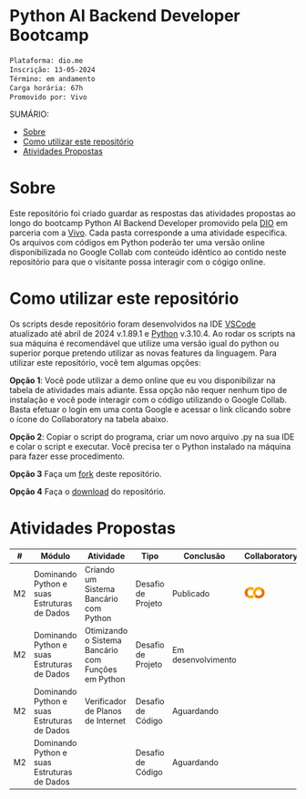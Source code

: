 <h1>Python AI Backend Developer Bootcamp</h1>

```
Plataforma: dio.me
Inscrição: 13-05-2024
Término: em andamento
Carga horária: 67h
Promovido por: Vivo
```

SUMÁRIO:

- [Sobre](#sobre)
- [Como utilizar este repositório](#como-utilizar-este-repositório)
- [Atividades Propostas](#atividades-propostas)



# Sobre
Este repositório foi criado guardar as respostas das atividades propostas ao longo do bootcamp Python AI Backend Developer promovido pela [DIO](https://dio.me/) em parceria com a [Vivo](https://vivo.com.br/). Cada pasta corresponde a uma atividade específica. Os arquivos com códigos em Python poderão ter uma versão online disponibilizada no Google Collab com conteúdo idêntico ao contido neste repositório para que o visitante possa interagir com o cógigo online.

# Como utilizar este repositório
Os scripts desde repositório foram desenvolvidos na IDE [VSCode](https://code.visualstudio.com/updates/v1_89) atualizado até abril de 2024 v.1.89.1 e [Python](https://www.python.org/downloads/) v.3.10.4. Ao rodar os scripts na sua máquina é recomendável que utilize uma versão igual do python ou superior porque pretendo utilizar as novas features da linguagem. Para utilizar este repositório, você tem algumas opções:

**Opção 1**:
Você pode utilizar a demo online que eu vou disponibilizar na tabela de atividades mais adiante. Essa opção não requer nenhum tipo de instalação e você pode interagir com o código utilizando o Google Collab. Basta efetuar o login em uma conta Google e acessar o link clicando sobre o ícone do Collaboratory na tabela abaixo.

**Opção 2**: Copiar o script do programa, criar um novo arquivo .py na sua IDE e colar o script e executar. Você precisa ter o Python instalado na máquina para fazer esse procedimento.

**Opção 3**
Faça um [fork](https://docs.github.com/pt/pull-requests/collaborating-with-pull-requests/working-with-forks/fork-a-repo) deste repositório. 

**Opção 4**
Faça o [download](https://docs.github.com/pt/repositories/working-with-files/using-files/downloading-source-code-archives) do repositório.

# Atividades Propostas

| #  | Módulo                                     | Atividade                                          | Tipo                   |  Conclusão     | Collaboratory |               
|--  |--                                          |--                                                  |--                      |--              |--             | 
| M2 |Dominando Python e suas Estruturas de Dados | Criando um Sistema Bancário com Python             | Desafio de Projeto     |Publicado       |[![](/img/collab-icon.png)](https://colab.research.google.com/drive/1GbHW4FnGeP50taYokh9kX9vJmryiBmtw?usp=sharing)               |
| M2 |Dominando Python e suas Estruturas de Dados | Otimizando o Sistema Bancário com Funções em Python| Desafio de Projeto     |Em desenvolvimento |               |
| M2 |Dominando Python e suas Estruturas de Dados | Verificador de Planos de Internet                  | Desafio de Código      |Aguardando         |               |
| M2 |Dominando Python e suas Estruturas de Dados |                                                    | Desafio de Código      |Aguardando         |               |